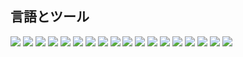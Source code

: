 ## 言語とツール
![](https://img.shields.io/badge/-JavaScript-black?style=for-the-badge&logo=javascript)
![](https://img.shields.io/badge/-Python-black?style=for-the-badge&logo=python&logoColor=ffd242)
![](https://img.shields.io/badge/-Django-black?style=for-the-badge&logo=django&logoColor=8855d6)
![](https://img.shields.io/badge/-Vue-black?style=for-the-badge&logo=vue.js&logoColor=3fba84)
![](https://img.shields.io/badge/-Nuxt-black?style=for-the-badge&logo=nuxt.js&logoColor=3bc58e)
![](https://img.shields.io/badge/-PHP-black?style=for-the-badge&logo=PHP)
![](https://img.shields.io/badge/-Linux-black?style=for-the-badge&logo=linux)
![](https://img.shields.io/badge/-Docker-black?style=for-the-badge&logo=docker&logoColor=3291e5)
![](https://img.shields.io/badge/-React-black?style=for-the-badge&logo=react&logoColor=61dafb)
![](https://img.shields.io/badge/-Wordpress-black?style=for-the-badge&logo=wordpress&logoColor=32373c)
![](https://img.shields.io/badge/-Apache-black?style=for-the-badge&logo=apache&logoColor=d10f19)
![](https://img.shields.io/badge/-Nginx-black?style=for-the-badge&logo=nginx&logoColor=2a974d)
![](https://img.shields.io/badge/-Jira-black?style=for-the-badge&logo=jira&logoColor=3184ff)
![](https://img.shields.io/badge/-Jenkins-black?style=for-the-badge&logo=jenkins&logoColor=cb3831)
![](https://img.shields.io/badge/-Postman-black?style=for-the-badge&logo=postman&logoColor=f66c36)
![](https://img.shields.io/badge/-Adobe-black?style=for-the-badge&logo=adobe&logoColor=f50f04)
![](https://img.shields.io/badge/-Git-black?style=for-the-badge&logo=git&logoColor=f05030)
![](https://img.shields.io/badge/-Bootstrap-black?style=for-the-badge&logo=bootstrap&logoColor=8855d6)
